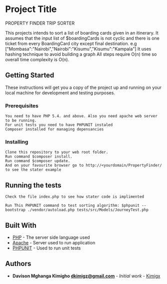 # Project Title

PROPERTY FINDER TRIP SORTER

This projects intends to sort a list of boarding cards given in an itinerary. 
It assumes that the input list of $boardingCards is not cyclic and there 
is one ticket from every BoardingCard city except final destination.
e.g ["Mombasa":"Nairobi","Nairobi":"Kisumu","Kisumu":"Kampala"]
It uses hashing technique to avoid building a graph
All steps require O(n) time so overall time complexity is O(n).


## Getting Started

These instructions will get you a copy of the project up and running on your local machine for development and testing purposes.

### Prerequisites
```
You need to have PHP 5.4. and above. Also you need apache web server to be running.
For unit tests you need to have PHPUNIT instaled
Composer installed for managing depensancies
```

### Installing
```
Clone this repository to your web root folder. 
Run command $composer install.
Run command $composer update.
And on your favourite browser go to http://<yourdomain/PropertyFinder/ to see the stater example
```

## Running the tests
```
Check the file index.php to see how stater code is implimented

Run This PHPUNIT command to test sorting algorithm: $phpunit --bootstrap ./vendor/autoload.php tests/src/Models/JourneyTest.php
```

## Built With

* [PHP](www.php.net/) - The server side language used
* [Apache](https://httpd.apache.org/) - Server used to run application
* [PHPUNIT](https://phpunit.de) - Used to run unit tests

## Authors
* **Davison Mghanga Kimigho <dkimigz@gmail.com>** - *Initial work* - [Kimigx](https://github.com/kimigxfoxy)

